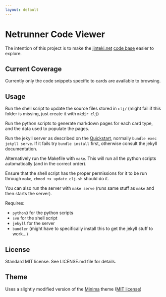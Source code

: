 ```yaml
---
layout: default
---
```


# Netrunner Code Viewer

The intention of this project is to make the [jinteki.net](http://jinteki.net) [code base](https://github.com/mtgred/netrunner) easier to explore.

## Current Coverage

Currently only the code snippets specific to cards are available to browsing.

## Usage

Run the shell script to update the source files stored in `clj/` (might fail if this folder is missing, just create it with `mkdir clj`)

Run the python scripts to generate markdown pages for each card type, and the data used to populate the pages.

Run the jekyll server as described on the [Quickstart](https://jekyllrb.com/docs/quickstart/), normally `bundle exec jekyll serve`. If it fails try `bundle install` first, otherwise consult the jekyll documentation.

Alternatively run the Makefile with `make`. This will run all the python scripts automatically (and in the correct order). 

Ensure that the shell script has the proper permissions for it to be run through `make`, `chmod +x update_clj.sh` should do it.

You can also run the server with `make serve` (runs same stuff as `make` and then starts the server).

Requires:

 - `python3` for the python scripts
 - `svn` for the shell script
 - `jekyll` for the server
 - `bundler` (might have to specifically install this to get the jekyll stuff to work...)

## License

Standard MIT license. See LICENSE.md file for details.

## Theme

Uses a slightly modified version of the [Minima](https://github.com/jekyll/minima) theme ([MIT license](https://raw.githubusercontent.com/jekyll/minima/master/LICENSE.txt))